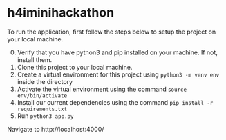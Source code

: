 # h4iminihackathon

To run the application, first follow the steps below to setup the project on your local machine.

0. Verify that you have python3 and pip installed on your machine. If not, install them.
1. Clone this project to your local machine.
1. Create a virtual environment for this project using `python3 -m venv env` inside the directory
1. Activate the virtual environment using the command `source env/bin/activate`
1. Install our current dependencies using the command `pip install -r requirements.txt`
1. Run `python3 app.py`

Navigate to http://localhost:4000/
